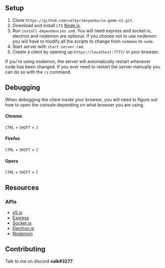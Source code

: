 ## Setup

1. Clone `https://github.com/valkyrienyanko/io-game-v2.git`.
2. Download and install `LTS` [Node.js](https://nodejs.org/en/).
3. Run `install-dependencies.cmd`. You will need express and socket.io, electron and nodemon are optional. If you choose not to use nodemon you will have to modify all the scripts to change from `nodemon` to `node`.
4. Start server with `start-server.cmd`.
5. Create a client by opening up `https://localhost:7777/` in your browser.

If you're using nodemon, the server will automatically restart whenever code has been changed. If you ever need to restart the server manually you can do so with the `rs` command.

## Debugging

When debugging the client inside your browser, you will need to figure out how to open the console depending on what browser you are using.

#### Chrome
`CTRL` + `SHIFT` + `J`

#### Firefox
`CTRL` + `SHIFT` + `J`

#### Opera
`CTRL` + `SHIFT` + `I`

## Resources

### APIs
- [p5.js](https://p5js.org/reference/)
- [Express](https://expressjs.com/en/api.html)
- [Socket.io](https://socket.io/docs/)
- [Electron.js](https://electronjs.org/docs)
- [Nodemon](https://github.com/remy/nodemon/blob/master/README.md)

## Contributing

Talk to me on discord **valk#3277**.
